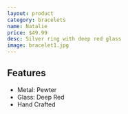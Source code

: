 ```yaml
---
layout: product
category: bracelets
name: Natalie
price: $49.99
desc: Silver ring with deep red glass
image: bracelet1.jpg
---
```


## Features

- Metal: Pewter
- Glass: Deep Red
- Hand Crafted